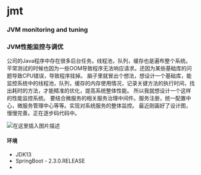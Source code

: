 # jmt
### JVM monitoring and tuning
### JVM性能监控与调优

公司的Java程序中存在很多后台任务。线程池，队列，缓存也是遍布整个系统。平常测试的时候也因为一些OOM导致程序无法响应请求。还因为某些基础库的问题导致CPU错误，导致程序挂掉。
脑子里就冒出个想法，想设计一个基础库，能监控系统中的线程池，队列，缓存的内存使用情况，记录关键方法的执行时间，找出耗时的方法，才能精准的优化，提高系统整体性能。
所以我就想设计一个这样的性能监控系统。
要结合微服务的相关服务治理中间件。服务注册，统一配置中心，微服务管理中心等等。实现对系统服务的整体监控。
最近刚画好了设计图，慢慢完善。正在逐步码代码中。


![在这里插入图片描述](https://img-blog.csdnimg.cn/20200531212802813.jpg?x-oss-process=image/watermark,type_ZmFuZ3poZW5naGVpdGk,shadow_10,text_aHR0cHM6Ly9ibG9nLmNzZG4ubmV0L0F4ZWxhMzBX,size_16,color_FFFFFF,t_70#pic_center)

#### 环境
- JDK13
- SpringBoot - 2.3.0.RELEASE
- 

